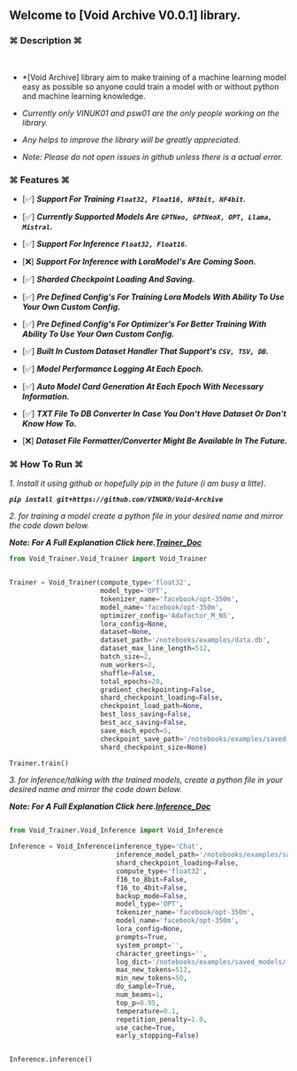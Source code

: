 ## Welcome to [Void Archive V0.0.1] library.

### ⌘ Description ⌘
​
- *[Void Archive] library aim to make training of a machine learning model easy as possible so anyone could train a model with or without python and machine learning knowledge.

- *Currently only VINUK01 and psw01 are the only people working on the library.*

- *Any helps to improve the library will be greatly appreciated.*

- *Note: Please do not open issues in github unless there is a actual error.*

### ⌘ Features ⌘

- [✅] ***Support For Training*** ***`Float32, Float16, NF8bit, NF4bit`******.***

- [✅] ***Currently Supported Models Are*** ***`GPTNeo, GPTNeoX, OPT, Llama, Mistral`.***

- [✅] ***Support For Inference*** ***`Float32, Float16`******.***

- [❌] ***Support For Inference with LoraModel's Are Coming Soon.***

- [✅] ***Sharded Checkpoint Loading And Saving.***

- [✅] ***Pre Defined Config's For Training Lora Models With Ability To Use Your Own Custom Config.***

- [✅] ***Pre Defined Config's For Optimizer's For Better Training With Ability To Use Your Own Custom Config.***

- [✅] ***Built In Custom Dataset Handler That Support's*** ***`CSV, TSV, DB`.***

- [✅] ***Model Performance Logging At Each Epoch.***

- [✅] ***Auto Model Card Generation At Each Epoch With Necessary Information.***

- [✅] ***TXT File To DB Converter In Case You Don't Have Dataset Or Don't Know How To.***

- [❌] ***Dataset File Formatter/Converter Might Be Available In The Future.***


### ⌘ How To Run ⌘

*1. Install it using github or hopefully pip in the future (i am busy a litte).*

***`pip install git+https://github.com/VINUK0/Void-Archive`***

*2. for training a model create a python file in your desired name and mirror the code down below.*

***Note: For A Full Explanation Click here.[Trainer_Doc](https://www.markdownguide.org)***

```python
from Void_Trainer.Void_Trainer import Void_Trainer


Trainer = Void_Trainer(compute_type='float32',
                       model_type='OPT',
                       tokenizer_name='facebook/opt-350m',
                       model_name='facebook/opt-350m', 
                       optimizer_config='Adafactor_M_NS',
                       lora_config=None,
                       dataset=None,
                       dataset_path='/notebooks/examples/data.db',
                       dataset_max_line_length=512,
                       batch_size=2,
                       num_workers=2,
                       shuffle=False,
                       total_epochs=20,
                       gradient_checkpointing=False,
                       shard_checkpoint_loading=False,
                       checkpoint_load_path=None,
                       best_loss_saving=False,
                       best_acc_saving=False,
                       save_each_epoch=5,
                       checkpoint_save_path='/notebooks/examples/saved_models/',
                       shard_checkpoint_size=None)

Trainer.train()

```

*3. for inference/talking with the trained models, create a python file in your desired name and mirror the code down below.*

***Note: For A Full Explanation Click here.[Inference_Doc](https://www.markdownguide.org)***

```python

from Void_Trainer.Void_Inference import Void_Inference

Inference = Void_Inference(inference_type='Chat',
                           inference_model_path='/notebooks/examples/saved_models/pytorch_model.bin',
                           shard_checkpoint_loading=False,
                           compute_type='float32',
                           f16_to_8bit=False,
                           f16_to_4bit=False,
                           backup_mode=False,
                           model_type='OPT',
                           tokenizer_name='facebook/opt-350m',
                           model_name='facebook/opt-350m',
                           lora_config=None,
                           prompts=True,
                           system_prompt='',
                           character_greetings='',
                           log_dict='/notebooks/examples/saved_models/',
                           max_new_tokens=512,
                           min_new_tokens=50,
                           do_sample=True,
                           num_beams=1,
                           top_p=0.95,
                           temperature=0.1,
                           repetition_penalty=1.0,
                           use_cache=True,
                           early_stopping=False)


Inference.inference()


```